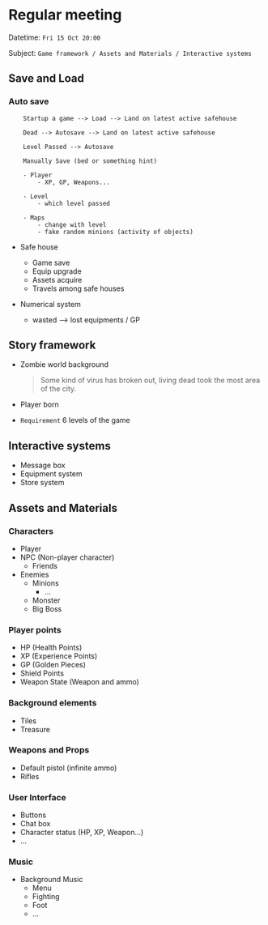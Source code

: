 # Regular meeting

Datetime: `Fri 15 Oct 20:00`

Subject: `Game framework / Assets and Materials / Interactive systems`

## Save and Load


### Auto save

```
    Startup a game --> Load --> Land on latest active safehouse
    
    Dead --> Autosave --> Land on latest active safehouse

    Level Passed --> Autosave

    Manually Save (bed or something hint)
```


```
    - Player
        - XP, GP, Weapons...

    - Level
        - which level passed
    
    - Maps
        - change with level
        - fake random minions (activity of objects)
```

- Safe house
    - Game save
    - Equip upgrade
    - Assets acquire
    - Travels among safe houses

- Numerical system
    - wasted --> lost equipments / GP

## Story framework
- Zombie world background
    
    > Some kind of virus has broken out, living dead took the most area of the city.
- Player born
- `Requirement` 6 levels of the game



## Interactive systems
- Message box
- Equipment system
- Store system


## Assets and Materials
### Characters
- Player
- NPC (Non-player character)
    - Friends
- Enemies
    - Minions
        - ...
    - Monster
    - Big Boss

### Player points
- HP (Health Points)
- XP (Experience Points)
- GP (Golden Pieces)
- Shield Points
- Weapon State (Weapon and ammo)

### Background elements
- Tiles
- Treasure

### Weapons and Props
- Default pistol (infinite ammo) 
- Rifles

### User Interface
- Buttons
- Chat box
- Character status (HP, XP, Weapon...)
- ...

### Music
- Background Music
    - Menu
    - Fighting
    - Foot
    - ...
